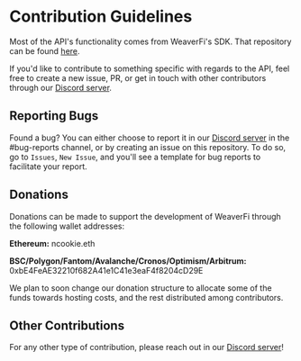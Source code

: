 # Contribution Guidelines

Most of the API's functionality comes from WeaverFi's SDK. That repository can be found [here](https://github.com/WeaverFi/weaverfi).

If you'd like to contribute to something specific with regards to the API, feel free to create a new issue, PR, or get in touch with other contributors through our [Discord server](https://discord.com/invite/DzADcq7y75).

## Reporting Bugs

Found a bug? You can either choose to report it in our [Discord server](https://discord.com/invite/DzADcq7y75) in the #bug-reports channel, or by creating an issue on this repository. To do so, go to `Issues`, `New Issue`, and you'll see a template for bug reports to facilitate your report.

## Donations

Donations can be made to support the development of WeaverFi through the following wallet addresses:

**Ethereum:** ncookie.eth

**BSC/Polygon/Fantom/Avalanche/Cronos/Optimism/Arbitrum:** 0xbE4FeAE32210f682A41e1C41e3eaF4f8204cD29E

We plan to soon change our donation structure to allocate some of the funds towards hosting costs, and the rest distributed among contributors.

## Other Contributions

For any other type of contribution, please reach out in our [Discord server](https://discord.com/invite/DzADcq7y75)!

